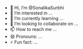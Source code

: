 - 👋 Hi, I’m @SonalikaSurbhi
- 👀 I’m interested in ...
- 🌱 I’m currently learning ...
- 💞️ I’m looking to collaborate on ...
- 📫 How to reach me ...
- 😄 Pronouns: ...
- ⚡ Fun fact: ...

<!---
SonalikaSurbhi/SonalikaSurbhi is a ✨ special ✨ repository because its `README.md` (this file) appears on your GitHub profile.
You can click the Preview link to take a look at your changes.
--->
